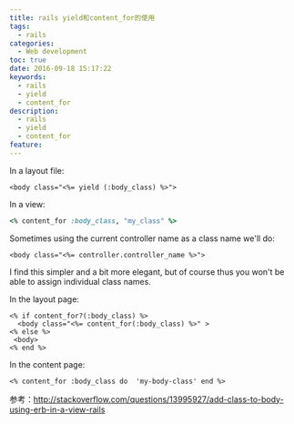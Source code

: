 ```yaml
---
title: rails yield和content_for的使用
tags:
  - rails
categories:
  - Web development
toc: true
date: 2016-09-18 15:17:22
keywords:
  - rails
  - yield
  - content_for
description:
  - rails
  - yield
  - content_for
feature:
---
```



In a layout file:
``` erb
<body class="<%= yield (:body_class) %>">
```

In a view:
``` ruby
<% content_for :body_class, "my_class" %>
```



<!-- more -->
Sometimes using the current controller name as a class name we'll do:
``` erb
<body class="<%= controller.controller_name %>">
```
I find this simpler and a bit more elegant, but of course thus you won't be able to assign individual class names.


In the layout page:
```
<% if content_for?(:body_class) %>
  <body class="<%= content_for(:body_class) %>" >
<% else %>
 <body>
<% end %>
```
In the content page:
```
<% content_for :body_class do  'my-body-class' end %>
```

参考：http://stackoverflow.com/questions/13995927/add-class-to-body-using-erb-in-a-view-rails